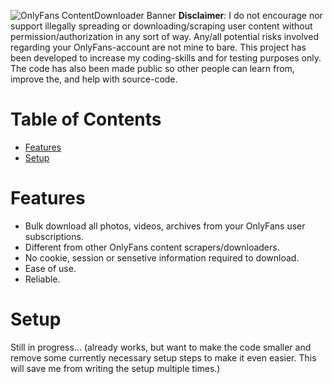 ![OnlyFans ContentDownloader Banner](https://lh5.googleusercontent.com/mC_9bX1jq-ilPlq_JzwUy2h-illSxDOulweGjLOy89zCA0a2nYr0bdSd1SOPUamyOlNQtS-qSQCrVdtUJag=w1920-h927)
**Disclaimer**: I do not encourage nor support illegally spreading or downloading/scraping user content without permission/authorization in any sort of way. Any/all potential risks involved regarding your OnlyFans-account are not mine to bare. This project has been developed to increase my coding-skills and for testing purposes only. The code has also been made public so other people can learn from, improve the, and help with source-code. 

# Table of Contents  
- [Features](#Features)
- [Setup](#Setup)  

# Features
- Bulk download all photos, videos, archives from your OnlyFans user subscriptions.
- Different from other OnlyFans content scrapers/downloaders.
- No cookie, session or sensetive information required to download.
- Ease of use.
- Reliable.

# Setup
Still in progress... (already works, but want to make the code smaller and remove some currently necessary setup steps to make it even easier. This will save me from writing the setup multiple times.)
